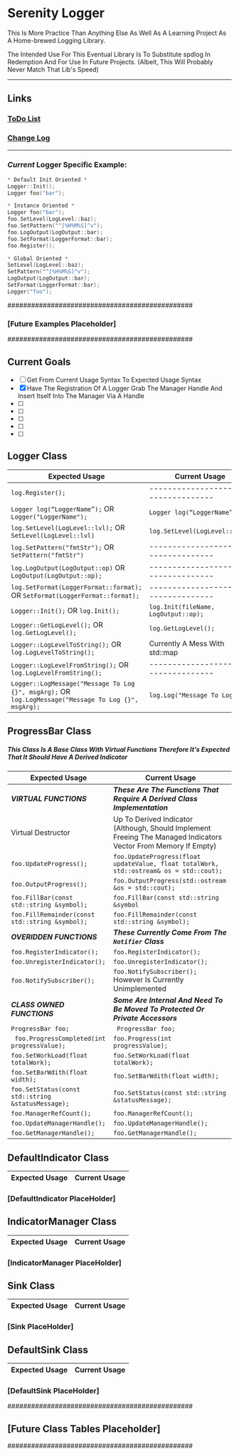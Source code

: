 # Serenity Logger #

This Is More Practice Than Anything Else As Well As A Learning Project As A Home-brewed Logging Library.

The Intended Use For This Eventual Library Is To Substitute spdlog In Redemption And For Use In Future Projects. (Albeit, This Will Probably Never Match That Lib's Speed) 


****************************************************************************
## Links
### [ToDo List](https://github.com/USAFrenzy/Serenity/wiki/ToDo-List) 
### [Change Log](https://github.com/USAFrenzy/Serenity/wiki/Change-Log)
****************************************************************************

### *Current* Logger Specific Example:
````c++
* Default Init Oriented *
Logger::Init();
Logger foo("bar");
````

````c++
* Instance Oriented *                      
Logger foo("bar");
foo.SetLevel(LogLevel::baz);
foo.SetPattern("^[%H%M%S]^v");
foo.LogOutput(LogOutput::bar);
foo.SetFormat(LoggerFormat::bar);
foo.Register();
````

````c++
* Global Oriented * 
SetLevel(LogLevel::baz);
SetPattern("^[%H%M%S]^v");
LogOutput(LogOutput::bar);
SetFormat(LoggerFormat::bar);
Logger("foo");
```` 

###############################################
### [Future Examples Placeholder]
###############################################

## Current Goals                                                   
- [ ] Get From Current Usage Syntax To Expected Usage Syntax 
- [X] Have The Registration Of A Logger Grab The Manager Handle And Insert Itself Into The Manager Via A Handle
- [ ]
- [ ]
- [ ]
- [ ]
- [ ]


## Logger Class
| Expected Usage | Current Usage | 
| ------------ | ------------- | 
| ````log.Register();```` | ------------------N/A--------------- |
| ````Logger log(“LoggerName”);```` OR ````Logger("LoggerName");```` | ````Logger log(“LoggerName”)```` |
| ````log.SetLevel(LogLevel::lvl);```` OR ````SetLevel(LogLevel::lvl)```` | ````log.SetLevel(LogLevel::lvl);```` |
| ````log.SetPattern("fmtStr");```` OR ````SetPattern("fmtStr")````  | ------------------N/A--------------- |
| ````log.LogOutput(LogOutput::op)```` OR  ````LogOutput(LogOutput::op);```` | ------------------N/A--------------- |
| ````log.SetFormat(LoggerFormat::format);```` OR ````SetFormat(LoggerFormat::format);```` | ------------------N/A--------------- |
| ````Logger::Init();```` OR ````log.Init();```` | ````log.Init(fileName, LogOutput::op);```` |
| ````Logger::GetLogLevel();```` OR ````log.GetLogLevel();```` | ````log.GetLogLevel();```` |
| ````Logger::LogLevelToString();```` OR ````log.LogLevelToString();```` | Currently A Mess With std::map |
| ````Logger::LogLevelFromString();```` OR ````log.LogLevelFromString();```` | ------------------N/A--------------- |
| ````Logger::LogMessage("Message To Log {}", msgArg);```` OR ````log.LogMessage("Message To Log {}", msgArg);````   | ````log.Log("Message To Log");```` |

## ProgressBar Class
##### This Class Is A Base Class With Virtual Functions Therefore It's Expected That It Should Have A Derived Indicator

| Expected Usage | Current Usage | 
| ------------ | ------------- | 
|_**VIRTUAL FUNCTIONS**_ | _**These Are The Functions That Require A Derived Class Implementation**_ |
| Virtual Destructor | Up To Derived Indicator (Although, Should Implement Freeing The Managed Indicators Vector From Memory If Empty) |
|````foo.UpdateProgress(); ```` | ````foo.UpdateProgress(float updateValue, float totalWork, std::ostream& os = std::cout); ````
|````foo.OutputProgress();```` | ````foo.OutputProgress(std::ostream &os = std::cout);```` |
|````foo.FillBar(const std::string &symbol);```` | ````foo.FillBar(const std::string &symbol```` |
|````foo.FillRemainder(const std::string &symbol);```` | ````foo.FillRemainder(const std::string &symbol);```` |
| _**OVERIDDEN FUNCTIONS**_ | _**These Currently Come From The ````Notifier```` Class**_ |
|````foo.RegisterIndicator();```` | ````foo.RegisterIndicator();```` |
|````foo.UnregisterIndicator();```` | ````foo.UnregisterIndicator();```` |
|````foo.NotifySubscriber(); ```` | ````foo.NotifySubscriber();```` However Is Currently Unimplemented |
|_**CLASS OWNED FUNCTIONS**_| _**Some Are Internal And Need To Be Moved To Protected Or Private Accessors**_ |
|````ProgressBar foo; ```` | ```` ProgressBar foo;```` |
|```` foo.ProgressCompleted(int progressValue);```` | ````foo.Progress(int progressValue);```` |
|````foo.SetWorkLoad(float totalWork);```` | ````foo.SetWorkLoad(float totalWork);```` |
|````foo.SetBarWdith(float width);```` | ````foo.SetBarWdith(float width);```` |
|````foo.SetStatus(const std::string &statusMessage);```` | ````foo.SetStatus(const std::string &statusMessage);```` |
|````foo.ManagerRefCount();```` | ````foo.ManagerRefCount();```` |
|````foo.UpdateManagerHandle();```` | ````foo.UpdateManagerHandle();```` |
|````foo.GetManagerHandle();```` | ````foo.GetManagerHandle();```` |

## DefaultIndicator Class
| Expected Usage | Current Usage | 
| ------------ | ------------- | 
### [DefaultIndicator PlaceHolder]

## IndicatorManager Class
| Expected Usage | Current Usage | 
| ------------ | ------------- |
### [IndicatorManager PlaceHolder]
 
## Sink Class
| Expected Usage | Current Usage | 
| ------------ | ------------- |
### [Sink PlaceHolder]

## DefaultSink Class
| Expected Usage | Current Usage | 
| ------------ | ------------- |
### [DefaultSink PlaceHolder]


###############################################
## [Future Class Tables Placeholder]
###############################################

